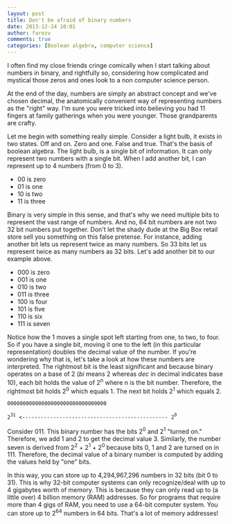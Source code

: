 ```yaml
---
layout: post
title: Don't be afraid of binary numbers
date: 2013-12-24 10:01
author: farezv
comments: true
categories: [Boolean algebra, computer science]
---
```

I often find my close friends cringe comically when I start talking about numbers in binary, and rightfully so, considering how complicated and mystical those zeros and ones look to a non computer science person.

At the end of the day, numbers are simply an abstract concept and we've chosen decimal, the anatomically convenient way of representing numbers as the "right" way. I'm sure you were tricked into believing you had 11 fingers at family gatherings when you were younger. Those grandparents are crafty.

Let me begin with something really simple. Consider a light bulb, it exists in two states. Off and on. Zero and one. False and true. That's the basis of boolean algebra. The light bulb, is a single bit of information. It can only represent two numbers with a single bit. When I add another bit, I can represent up to 4 numbers (from 0 to 3).
<ul>
	<li>00 is zero</li>
	<li>01 is one</li>
	<li>10 is two</li>
	<li>11 is three</li>
</ul>
Binary is very simple in this sense, and that's why we need multiple bits to represent the vast range of numbers. And no, 64 bit numbers are not two 32 bit numbers put together. Don't let the shady dude at the Big Box retail store sell you something on this false pretense. For instance, adding another bit lets us represent twice as many numbers. So 33 bits let us represent twice as many numbers as 32 bits. Let's add another bit to our example above.
<ul>
	<li>000 is zero</li>
	<li>001 is one</li>
	<li>010 is two</li>
	<li>011 is three</li>
	<li>100 is four</li>
	<li>101 is five</li>
	<li>110 is six</li>
	<li>111 is seven</li>
</ul>
Notice how the 1 moves a single spot left starting from one, to two, to four. So if you have a single bit, moving it one to the left (in this particular representation) doubles the decimal value of the number. If you're wondering why that is, let's take a look at how these numbers are interpreted. The rightmost bit is the least significant and because binary operates on a base of 2 (<em>bi</em> means 2 whereas <em>dec</em> in decimal indicates base 10), each bit holds the value of 2<sup>n</sup> where n is the bit number. Therefore, the rightmost bit holds 2<sup>0</sup> which equals 1. The next bit holds 2<sup>1</sup> which equals 2.

`00000000000000000000000000000000`

`2`<sup>`31`</sup>  `<-----------------------------------------------`  `2`<sup>`0`</sup>

Consider 011. This binary number has the bits 2<sup>0</sup> and 2<sup>1</sup> "turned on." Therefore, we add 1 and 2 to get the decimal value 3. Similarly, the number seven is derived from 2<sup>2</sup> + 2<sup>1</sup> + 2<sup>0 </sup>because bits 0, 1 and 2 are turned on in 111. Therefore, the decimal value of a binary number is computed by adding the values held by "one" bits.

In this way, you can store up to 4,294,967,296 numbers in 32 bits (bit 0 to 31). This is why 32-bit computer systems can only recognize/deal with up to 4 gigabytes worth of memory. This is because they can only read up to (a little over) 4 billion memory (RAM) addresses. So for programs that require more than 4 gigs of RAM, you need to use a 64-bit computer system. You can store up to 2<sup>64</sup> numbers in 64 bits. That's a lot of memory addresses!

